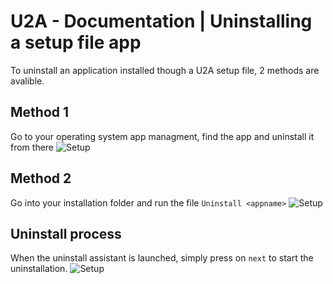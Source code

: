 # U2A - Documentation | Uninstalling a setup file app

To uninstall an application installed though a U2A setup file, 2 methods are avalible.

## Method 1
Go to your operating system app managment, find the app and uninstall it from there
![Setup](assets/img/setup6.png)

## Method 2
Go into your installation folder and run the file `Uninstall <appname>`
![Setup](assets/img/setup7.png)

## Uninstall process
When the uninstall assistant is launched, simply press on `next` to start the uninstallation.
![Setup](assets/img/setup8.png)
